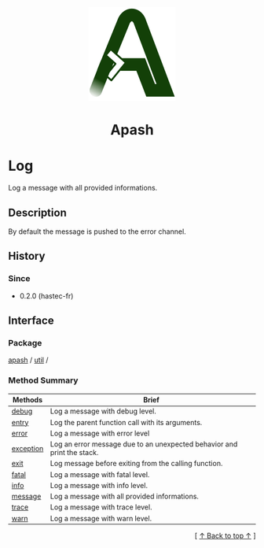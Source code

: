 
<div align='center' id='apash-top'>
  <a href='https://github.com/hastec-fr/apash'>
    <img alt='apash-logo' src='../../../../../assets/apash-logo.svg'/>
  </a>

  # Apash
</div>


 <!-- @class -->
# Log
Log a message with all provided informations.
## Description
   By default the message is pushed to the error channel.
   
## History
### Since
  * 0.2.0 (hastec-fr)

## Interface
### Package
<!-- apash.packageBegin -->
[apash](../../apash.md) / [util](../util.md) / 
<!-- apash.packageEnd -->

### Method Summary
<!-- apash.summaryTableBegin -->
| Methods                  | Brief                                 |
|--------------------------|---------------------------------------|
|[debug](Log/debug.md)|Log a message with debug level.|
|[entry](Log/entry.md)|Log the parent function call with its arguments.|
|[error](Log/error.md)|Log a message with error level|
|[exception](Log/exception.md)|Log an error message due to an unexpected behavior and print the stack.|
|[exit](Log/exit.md)|Log message before exiting from the calling function.|
|[fatal](Log/fatal.md)|Log a message with fatal level.|
|[info](Log/info.md)|Log a message with info level.|
|[message](Log/message.md)|Log a message with all provided informations.|
|[trace](Log/trace.md)|Log a message with trace level.|
|[warn](Log/warn.md)|Log a message with warn level.|
<!-- apash.summaryTableEnd -->

  <div align='right'>[ <a href='#apash-top'>↑ Back to top ↑</a> ]</div>

